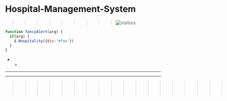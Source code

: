 # Hospital-Management-System
>>>>>>>>>  ![visitors](https://visitor-badge.glitch.me/badge?page_id=Hospital-Management-System.Hospital-Management-System)      
```javascript
function fancyAlert(arg) {
  if(arg) {
    $.Hospitality({div:'#foo'})
  }
}
```
- -
- - -
- - -
>>>>>>>>>>>>>>>>>>>>>>>>>>>>>>>>>>>>>>>>>>>>|||
